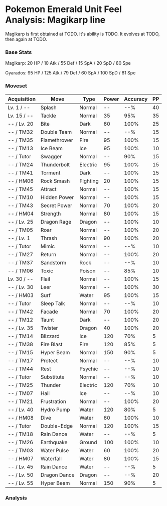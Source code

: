 # Pokemon Emerald Unit Feel Analysis: Magikarp line

Magikarp is first obtained at TODO. It's ability is TODO. It evolves at TODO, then again at TODO.

### Base Stats

Magikarp: 20 HP / 10 Atk / 55 Def / 15 SpA / 20 SpD / 80 Spe

Gyarados: 95 HP / 125 Atk / 79 Def / 60 SpA / 100 SpD / 81 Spe

### Moveset

|Acquisition|Move        |Type    |Power|Accuracy|PP |
|---        |---         |---     |---  |---     |---|
|Lv. 1 / -- |Splash      |Normal  |--   |--%     |40 |
|Lv. 15 / --|Tackle      |Normal  |35   |95%     |35 |
|-- / Lv. 20|Bite        |Dark    |60   |100%    |25 |
|-- / TM32  |Double Team |Normal  |--   |--%     |15 |
|-- / TM35  |Flamethrower|Fire    |95   |100%    |15 |
|-- / TM13  |Ice Beam    |Ice     |95   |100%    |10 |
|-- / Tutor |Swagger     |Normal  |--   |90%     |15 |
|-- / TM24  |Thunderbolt |Electric|95   |100%    |15 |
|-- / TM41  |Torment     |Dark    |--   |100%    |15 |
|-- / HM06  |Rock Smash  |Fighting|20   |100%    |15 |
|-- / TM45  |Attract     |Normal  |--   |100%    |15 |
|-- / TM10  |Hidden Power|Normal  |--   |100%    |15 |
|-- / TM43  |Secret Power|Normal  |70   |100%    |20 |
|-- / HM04  |Strength    |Normal  |80   |100%    |15 |
|-- / Lv. 25|Dragon Rage |Dragon  |--   |100%    |10 |
|-- / TM05  |Roar        |Normal  |--   |100%    |20 |
|-- / Lv. 1 |Thrash      |Normal  |90   |100%    |20 |
|-- / Tutor |Mimic       |Normal  |--   |--%     |10 |
|-- / TM27  |Return      |Normal  |--   |100%    |20 |
|-- / TM37  |Sandstorm   |Rock    |--   |--%     |10 |
|-- / TM06  |Toxic       |Poison  |--   |85%     |10 |
|Lv. 30 / --|Flail       |Normal  |--   |100%    |15 |
|-- / Lv. 30|Leer        |Normal  |--   |100%    |30 |
|-- / HM03  |Surf        |Water   |95   |100%    |15 |
|-- / Tutor |Sleep Talk  |Normal  |--   |--%     |10 |
|-- / TM42  |Facade      |Normal  |70   |100%    |20 |
|-- / TM12  |Taunt       |Dark    |--   |100%    |20 |
|-- / Lv. 35|Twister     |Dragon  |40   |100%    |20 |
|-- / TM14  |Blizzard    |Ice     |120  |70%     |5  |
|-- / TM38  |Fire Blast  |Fire    |120  |85%     |5  |
|-- / TM15  |Hyper Beam  |Normal  |150  |90%     |5  |
|-- / TM17  |Protect     |Normal  |--   |--%     |10 |
|-- / TM44  |Rest        |Psychic |--   |--%     |10 |
|-- / Tutor |Substitute  |Normal  |--   |--%     |10 |
|-- / TM25  |Thunder     |Electric|120  |70%     |10 |
|-- / TM07  |Hail        |Ice     |--   |--%     |10 |
|-- / TM21  |Frustration |Normal  |--   |100%    |20 |
|-- / Lv. 40|Hydro Pump  |Water   |120  |80%     |5  |
|-- / HM08  |Dive        |Water   |60   |100%    |10 |
|-- / Tutor |Double-Edge |Normal  |120  |100%    |15 |
|-- / TM18  |Rain Dance  |Water   |--   |--%     |5  |
|-- / TM26  |Earthquake  |Ground  |100  |100%    |10 |
|-- / TM03  |Water Pulse |Water   |60   |100%    |20 |
|-- / HM07  |Waterfall   |Water   |80   |100%    |15 |
|-- / Lv. 45|Rain Dance  |Water   |--   |--%     |5  |
|-- / Lv. 50|Dragon Dance|Dragon  |--   |--%     |20 |
|-- / Lv. 55|Hyper Beam  |Normal  |150  |90%     |5  |

### Analysis